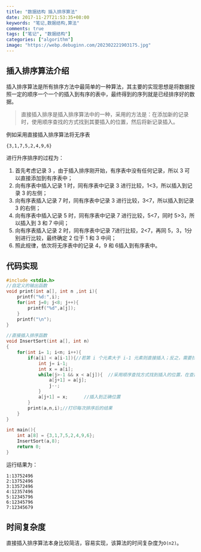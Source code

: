 ```yaml
---
title: "数据结构 插入排序算法"
date: 2017-11-27T21:53:35+08:00
keywords: "笔记,数据结构,算法"
comments: true
tags: ["笔记", "数据结构"]
categories: ["algorithm"]
image: "https://webp.debuginn.com/202302221903175.jpg"
---
```


## 插入排序算法介绍

插入排序算法是所有排序方法中最简单的一种算法，其主要的实现思想是将数据按照一定的顺序一个一个的插入到有序的表中，最终得到的序列就是已经排序好的数据。

> 直接插入排序是插入排序算法中的一种，采用的方法是：在添加新的记录时，使用顺序查找的方式找到其要插入的位置，然后将新记录插入。

例如采用直接插入排序算法将无序表

```shell
{3,1,7,5,2,4,9,6}
```

进行升序排序的过程为：

1. 首先考虑记录 3 ，由于插入排序刚开始，有序表中没有任何记录，所以 3 可以直接添加到有序表中； 
2. 向有序表中插入记录 1 时，同有序表中记录 3 进行比较，1<3，所以插入到记录 3 的左侧； 
3. 向有序表插入记录 7 时，同有序表中记录 3 进行比较，3<7，所以插入到记录 3 的右侧； 
4. 向有序表中插入记录 5 时，同有序表中记录 7 进行比较，5<7，同时 5>3，所以插入到 3 和 7 中间； 
5. 向有序表插入记录 2 时，同有序表中记录 7进行比较，2<7，再同 5，3，1分别进行比较，最终确定 2 位于 1 和 3 中间； 
6. 照此规律，依次将无序表中的记录 4，9 和 6插入到有序表中。

## 代码实现

```c
#include <stdio.h>
//自定义的输出函数
void print(int a[], int n ,int i){
    printf("%d:",i);
    for(int j=0; j<8; j++){
        printf("%d",a[j]);
    }
    printf("\n");
}

//直接插入排序函数
void InsertSort(int a[], int n)
{
    for(int i= 1; i<n; i++){
        if(a[i] < a[i-1]){//若第 i 个元素大于 i-1 元素则直接插入；反之，需要找到适当的插入位置后在插入。
            int j= i-1;
            int x = a[i];
            while(j>-1 && x < a[j]){  //采用顺序查找方式找到插入的位置，在查找的同时，将数组中的元素进行后移操作，给插入元素腾出空间
                a[j+1] = a[j];
                j--;
            }
            a[j+1] = x;      //插入到正确位置
        }
        print(a,n,i);//打印每次排序后的结果
    }
}

int main(){
    int a[8] = {3,1,7,5,2,4,9,6};
    InsertSort(a,8);
    return 0;
}
```

运行结果为：

```shell
1:13752496
2:13752496
3:13572496
4:12357496
5:12345796
6:12345796
7:12345679
```

## 时间复杂度

直接插入排序算法本身比较简洁，容易实现，该算法的时间复杂度为`O(n2)`。